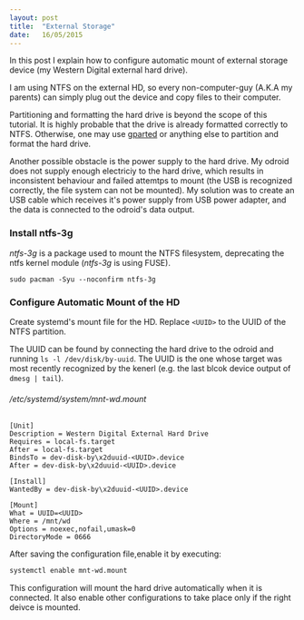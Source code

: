 ```yaml
---
layout: post
title:  "External Storage"
date:	16/05/2015
---
```


In this post I explain how to configure automatic mount of external storage device (my Western Digital external hard drive).

I am using NTFS on the external HD, so every non-computer-guy (A.K.A my parents) can
simply plug out the device and copy files to their computer.

Partitioning and formatting the hard drive is beyond the scope of this tutorial. It is highly probable that the drive is already formatted correctly to NTFS. Otherwise, one may use [gparted](http://gparted.org/) or anything else to partition and format the hard drive.

Another possible obstacle is the power supply to the hard drive. My odroid does not supply enough electriciy to the hard drive, which results in inconsistent behaviour and failed attemtps to mount (the USB is recognized correctly, the file system can not be mounted). My solution was to create an USB cable which receives it's power supply from USB power adapter, and the data is connected to the odroid's data output.
 
###  Install ntfs-3g

_ntfs-3g_ is a package used to mount the NTFS filesystem, deprecating the
ntfs kernel module (_ntfs-3g_ is using FUSE).

```
sudo pacman -Syu --noconfirm ntfs-3g
```

### Configure Automatic Mount of the HD

Create systemd's mount file for the HD.
Replace `<UUID>` to the UUID of the NTFS partition.

The UUID can be found by connecting the hard drive to the odroid and running `ls -l /dev/disk/by-uuid`.
The UUID is the one whose target was most recently recognized by the kenerl (e.g. the last blcok device output of `dmesg | tail`).

###### /etc/systemd/system/mnt-wd.mount
```
[Unit]
Description = Western Digital External Hard Drive
Requires = local-fs.target
After = local-fs.target
BindsTo = dev-disk-by\x2duuid-<UUID>.device
After = dev-disk-by\x2duuid-<UUID>.device

[Install]
WantedBy = dev-disk-by\x2duuid-<UUID>.device

[Mount]
What = UUID=<UUID>
Where = /mnt/wd
Options = noexec,nofail,umask=0
DirectoryMode = 0666
```
After saving the configuration file,enable it by executing:

```bash
systemctl enable mnt-wd.mount
```

This configuration will mount the hard drive automatically when it is connected. It also enable other configurations to take place only if the right deivce is mounted.

